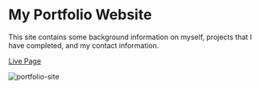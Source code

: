 # My Portfolio Website
This site contains some background information on myself, projects that I have completed, and my contact information.

[Live Page](https://patrickgus.github.io/my-portfolio-site/)

![portfolio-site](https://user-images.githubusercontent.com/53308172/78613645-3d8b1380-7821-11ea-87ed-a593da67a95a.png)

